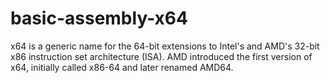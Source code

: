 # basic-assembly-x64
x64 is a generic name for the 64-bit extensions to Intel's and AMD's 32-bit x86 instruction set architecture (ISA). AMD introduced the first version of x64, initially called x86-64 and later renamed AMD64.
